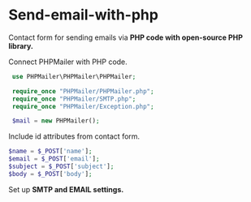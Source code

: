 # Send-email-with-php
Contact form for sending emails via **PHP code with open-source PHP library.**

Connect PHPMailer with PHP code.
```php
 use PHPMailer\PHPMailer\PHPMailer; 
```

```php 
 require_once "PHPMailer/PHPMailer.php";
 require_once "PHPMailer/SMTP.php";
 require_once "PHPMailer/Exception.php";

 $mail = new PHPMailer();
 ```


Include id attributes from contact form.
```php 
$name = $_POST['name'];
$email = $_POST['email'];
$subject = $_POST['subject'];
$body = $_POST['body'];
```

Set up **SMTP and EMAIL settings.**
